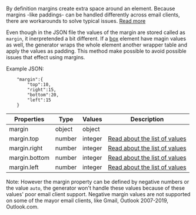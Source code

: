 By definition margins create extra space around an element. Because margins -like paddings- can be handled differently across email clients, there are workarounds to solve typical issues. [Read more](https://blog.edmdesigner.com/html-email-padding-margin-border/)

Even though in the JSON file the values of the margin are stored called as `margin`, it inerpretended a bit different. If a [box](/elements/box/README.md) element have magin values as well, the generator wraps the whole element another wrapper table and apply the values as padding. This method make possible to avoid possible issues that effect using margins.

Example JSON:
```
    "margin":{
        "top":10,
        "right":15,
        "bottom":20,
        "left":15
    }
```

Properties | Type | Values | Description
--- | --- | --- | ---
margin | object | object |
margin.top | number | integer | [Read about the list of values](https://developer.mozilla.org/en-US/docs/Web/CSS/margin-top)
margin.right | number | integer| [Read about the list of values](https://developer.mozilla.org/en-US/docs/Web/CSS/margin-right)
margin.bottom| number | integer | [Read about the list of values](https://developer.mozilla.org/en-US/docs/Web/CSS/margin-bottom)
margin.left | number | integer | [Read about the list of values](https://developer.mozilla.org/en-US/docs/Web/CSS/margin-left)

Note: However the margin property can be defined by negative numbers or the value `auto`, the generator won't handle these values because of these values' poor email client support. Negative margin values are not supported on some of the mayor email clients, like Gmail, Outlook 2007-2019, Outlook.com.